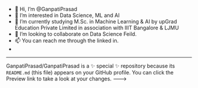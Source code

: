 - 👋 Hi, I’m @GanpatiPrasad
- 👀 I’m interested in Data Science, ML and AI
- 🌱 I’m currently studying M.Sc. in Machine Learning & AI by upGrad Education Private Limited in association with IIIT Bangalore & LJMU
- 💞️ I’m looking to collaborate on Data Science Feild.
- 📫 You can reach me through the linked in.
- 
---
GanpatiPrasad/GanpatiPrasad is a ✨ special ✨ repository because its `README.md` (this file) appears on your GitHub profile.
You can click the Preview link to take a look at your changes.
--->
